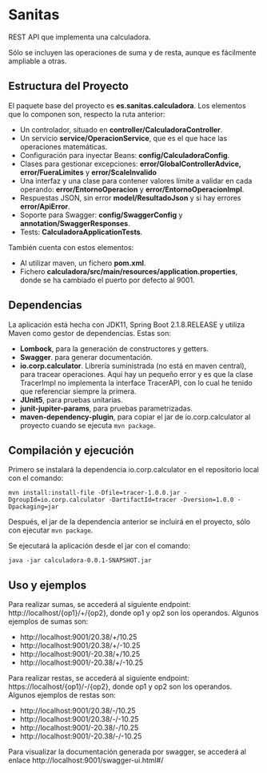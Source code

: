 # Sanitas
REST API que implementa una calculadora. 

Sólo se incluyen las operaciones de suma y de resta, aunque es fácilmente ampliable a otras.

## Estructura del Proyecto
El paquete base del proyecto es **es.sanitas.calculadora**.
Los elementos que lo componen son, respecto la ruta anterior:   
* Un controlador, situado en **controller/CalculadoraController**.
* Un servicio **service/OperacionService**, que es el que hace las operaciones matemáticas.
* Configuración para inyectar Beans: **config/CalculadoraConfig**.
* Clases para gestionar excepciones: **error/GlobalControllerAdvice, error/FueraLimites** y **error/ScaleInvalido**
* Una interfaz y una clase para contener valores límite a validar en cada operando: **error/EntornoOperacion** y **error/EntornoOperacionImpl**.
* Respuestas JSON, sin error **model/ResultadoJson** y si hay errores **error/ApiError**.
* Soporte para Swagger: **config/SwaggerConfig** y **annotation/SwaggerResponses**.
* Tests: **CalculadoraApplicationTests**.

También cuenta con estos elementos:
* Al utilizar maven, un fichero **pom.xml**.
* Fichero **calculadora/src/main/resources/application.properties**, donde se ha cambiado el puerto por defecto al 9001.

## Dependencias
La aplicación está hecha con JDK11, Spring Boot 2.1.8.RELEASE y utiliza Maven como gestor de dependencias. Estas son:
* **Lombock**, para la generación de constructores y getters.
* **Swagger**. para generar documentación.
* **io.corp.calculator**. Librería suministrada (no está en maven central), para tracear operaciones. Aquí hay un pequeño error y es que la clase TracerImpl no implementa la interface TracerAPI, con lo cual he tenido que referenciar siempre la primera.
* **JUnit5**, para pruebas unitarias.
* **junit-jupiter-params**, para pruebas parametrizadas.
* **maven-dependency-plugin**, para copiar el jar de io.corp.calculator al proyecto cuando se ejecuta `mvn package`. 

## Compilación y ejecución

Primero se instalará la dependencia io.corp.calculator en el repositorio local con el comando:

`mvn install:install-file -Dfile=tracer-1.0.0.jar -DgroupId=io.corp.calculator -DartifactId=tracer -Dversion=1.0.0 -Dpackaging=jar`

Después, el jar de la dependencia anterior se incluirá en el proyecto, sólo con ejecutar `mvn package`.
 
Se ejecutará la aplicación desde el jar con el comando:
 
`java -jar calculadora-0.0.1-SNAPSHOT.jar`

## Uso y ejemplos
Para realizar sumas, se accederá al siguiente endpoint: http://localhost/{op1}/+/{op2}, donde op1 y op2 son los operandos.
Algunos ejemplos de sumas son:
* http://localhost:9001/20.38/+/10.25 
* http://localhost:9001/20.38/+/-10.25
* http://localhost:9001/-20.38/+/10.25
* http://localhost:9001/-20.38/+/-10.25

Para realizar restas, se accederá al siguiente endpoint: https://localhost/{op1}/-/{op2}, donde op1 y op2 son los operandos.
Algunos ejemplos de restas son:
* http://localhost:9001/20.38/-/10.25 
* http://localhost:9001/20.38/-/-10.25
* http://localhost:9001/-20.38/-/10.25
* http://localhost:9001/-20.38/-/-10.25 

Para visualizar la documentación generada por swagger, se accederá al enlace http://localhost:9001/swagger-ui.html#/
